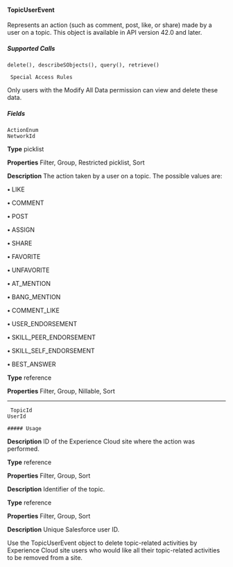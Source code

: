 #### TopicUserEvent

Represents an action (such as comment, post, like, or share) made by a user on a topic. This object is available in API version 42.0 and
later.

##### Supported Calls
```
delete(), describeSObjects(), query(), retrieve()

 Special Access Rules

```
Only users with the Modify All Data permission can view and delete these data.

##### Fields

```
ActionEnum
NetworkId

```

**Type**
picklist

**Properties**
Filter, Group, Restricted picklist, Sort

**Description**
The action taken by a user on a topic. The possible values are:

**•** LIKE

**•** COMMENT

**•** POST

**•** ASSIGN

**•** SHARE

**•** FAVORITE

**•** UNFAVORITE

**•** AT_MENTION

**•** BANG_MENTION

**•** COMMENT_LIKE

**•** USER_ENDORSEMENT

**•** SKILL_PEER_ENDORSEMENT

**•** SKILL_SELF_ENDORSEMENT

**•** BEST_ANSWER

**Type**
reference

**Properties**
Filter, Group, Nillable, Sort


-----

```
 TopicId
UserId

##### Usage

```

**Description**
ID of the Experience Cloud site where the action was performed.

**Type**
reference

**Properties**
Filter, Group, Sort

**Description**
Identifier of the topic.

**Type**
reference

**Properties**
Filter, Group, Sort

**Description**
Unique Salesforce user ID.


Use the TopicUserEvent object to delete topic-related activities by Experience Cloud site users who would like all their topic-related
activities to be removed from a site.
